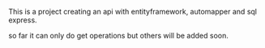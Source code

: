 This is a project creating an api with entityframework, automapper and sql express.

so far it can only do get operations but others will be added soon.
